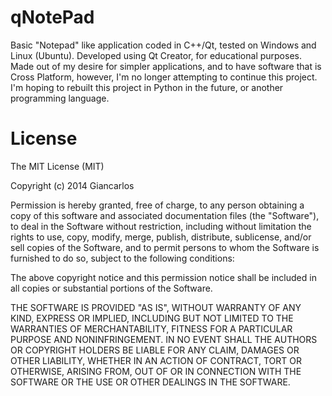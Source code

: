 qNotePad
========

Basic "Notepad" like application coded in C++/Qt, tested on Windows and Linux
(Ubuntu). Developed using Qt Creator, for educational purposes. Made out of
my desire for simpler applications, and to have software that is Cross Platform,
however, I'm no longer attempting to continue this project. I'm hoping
to rebuilt this project in Python in the future, or another programming language.

License
=======

The MIT License (MIT)

Copyright (c) 2014 Giancarlos

Permission is hereby granted, free of charge, to any person obtaining a copy
of this software and associated documentation files (the "Software"), to deal
in the Software without restriction, including without limitation the rights
to use, copy, modify, merge, publish, distribute, sublicense, and/or sell
copies of the Software, and to permit persons to whom the Software is
furnished to do so, subject to the following conditions:

The above copyright notice and this permission notice shall be included in all
copies or substantial portions of the Software.

THE SOFTWARE IS PROVIDED "AS IS", WITHOUT WARRANTY OF ANY KIND, EXPRESS OR
IMPLIED, INCLUDING BUT NOT LIMITED TO THE WARRANTIES OF MERCHANTABILITY,
FITNESS FOR A PARTICULAR PURPOSE AND NONINFRINGEMENT. IN NO EVENT SHALL THE
AUTHORS OR COPYRIGHT HOLDERS BE LIABLE FOR ANY CLAIM, DAMAGES OR OTHER
LIABILITY, WHETHER IN AN ACTION OF CONTRACT, TORT OR OTHERWISE, ARISING FROM,
OUT OF OR IN CONNECTION WITH THE SOFTWARE OR THE USE OR OTHER DEALINGS IN THE
SOFTWARE.
